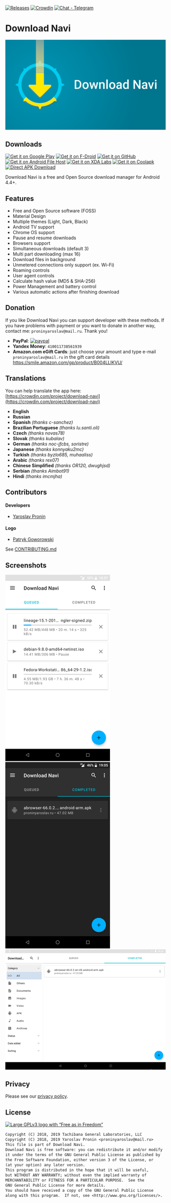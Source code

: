[![Releases](https://img.shields.io/github/downloads/TachibanaGeneralLaboratories/download-navi/total.svg)](https://github.com/TachibanaGeneralLaboratories/download-navi/releases)
[![Crowdin](https://d322cqt584bo4o.cloudfront.net/download-navi/localized.svg)](https://crowdin.com/project/download-navi)
[![Chat - Telegram](https://img.shields.io/badge/chat-Telegram-blue.svg)](https://t.me/DownloadNavi)

Download Navi
=====================

![Download Navi](fastlane/metadata/android/en-US/images/featureGraphic.png)

Downloads
---
[<img alt="Get it on Google Play" height="80" src="https://tachibanagenerallaboratories.github.io/images/badges/Google%20Play/google-play-badge.png">](https://play.google.com/store/apps/details?id=com.tachibana.downloader)
[<img alt="Get it on F-Droid" height="80" src="https://tachibanagenerallaboratories.github.io/images/badges/F-Droid/get-it-on.png">](https://f-droid.org/en/packages/com.tachibana.downloader/)
[<img alt="Get it on GitHub" height="80" src="https://tachibanagenerallaboratories.github.io/images/badges/GitHub/get-it-on-github.png">](https://github.com/TachibanaGeneralLaboratories/download-navi/releases)
[<img alt="Get it on Android File Host" height="80" src="https://tachibanagenerallaboratories.github.io/images/badges/Android%20File%20Host/android-file-host-badge.png">](https://www.androidfilehost.com/?w=files&flid=292947)
[<img alt="Get it on XDA Labs" height="80" src="https://tachibanagenerallaboratories.github.io/images/badges/XDA%20Labs/xda-labs-badge.png">](https://labs.xda-developers.com/store/app/com.tachibana.downloader)
[<img alt="Get it on Coolapk" height="80" src="https://tachibanagenerallaboratories.github.io/images/badges/Coolapk/coolapk.png">](https://coolapk.com/apk/com.tachibana.downloader)
[<img alt="Direct APK Download" height="80" src="https://tachibanagenerallaboratories.github.io/images/badges/Direct%20Download/direct-apk-download.png">](https://proninyaroslav.ru/ftp/download_navi/)

Download Navi is a free and Open Source download manager for Android 4.4+.

Features
---

 - Free and Open Source software (FOSS)
 - Material Design
 - Multiple themes (Light, Dark, Black)
 - Android TV support
 - Chrome OS support
 - Pause and resume downloads
 - Browsers support
 - Simultaneous downloads (default 3)
 - Multi part downloading (max 16)
 - Download files in background
 - Unmetered connections only support (ex. Wi-Fi)
 - Roaming controls
 - User agent controls
 - Calculate hash value (MD5 & SHA-256)
 - Power Management and battery control
 - Various automatic actions after finishing download

Donation
---

If you like Download Navi you can support developer with these methods. If you have problems with payment or you want to donate in another way, contact me: `proninyaroslav@mail.ru`. Thank you!

 - **PayPal**: [![paypal](https://www.paypalobjects.com/en_US/i/btn/btn_donateCC_LG.gif)](https://www.paypal.com/cgi-bin/webscr?cmd=_s-xclick&hosted_button_id=G62LXDZPCPFEU)
 - **Yandex Money**: `410011738561939`
 - **Amazon.com eGift Cards**: just choose your amount and type e-mail `proninyaroslav@mail.ru`
in the gift card details https://smile.amazon.com/gp/product/B004LLIKVU/

Translations
---

You can help translate the app here: [https://crowdin.com/project/download-navi](https://crowdin.com/project/download-navi) 

 - **English**
 - **Russian**
 - **Spanish** *(thanks c-sanchez)*
 - **Brazilian Portuguese** *(thanks lu.santi.oli)*
 - **Czech** *(thanks novas78)*
 - **Slovak** *(thanks kubalav)*
 - **German** *(thanks noc-jfcbs, soristre)*
 - **Japanese** *(thanks konnyaku2mc)*
 - **Turkish** *(thanks byzlo685, muhaaliss)*
 - **Arabic** *(thanks rex07)*
 - **Chinese Simplified** *(thanks OR120, dwughjsd)*
 - **Serbian** *(thanks Aimbot91)*
 - **Hindi** *(thanks imcmjha)*

Contributors
---

#### Developers

* [Yaroslav Pronin](https://github.com/proninyaroslav)

#### Logo

* [Patryk Goworowski](https://github.com/Gowsky)

See [CONTRIBUTING.md](CONTRIBUTING.md)

Screenshots
---

![phone](/art/screenshots/phone.png) ![phone dark](/art/screenshots/phone_dark.png) ![tablet](/art/screenshots/tablet.png)

Privacy
---
Please see our [privacy policy](Privacy.md).

## License
[![Large GPLv3 logo with “Free as in Freedom”](https://www.gnu.org/graphics/gplv3-with-text-136x68.png)](http://www.gnu.org/licenses/gpl-3.0.en.html)

    Copyright (C) 2018, 2019 Tachibana General Laboratories, LLC
    Copyright (C) 2018, 2019 Yaroslav Pronin <proninyaroslav@mail.ru>
    This file is part of Download Navi.
    Download Navi is free software: you can redistribute it and/or modify
    it under the terms of the GNU General Public License as published by
    the Free Software Foundation, either version 3 of the License, or
    (at your option) any later version.
    This program is distributed in the hope that it will be useful,
    but WITHOUT ANY WARRANTY; without even the implied warranty of
    MERCHANTABILITY or FITNESS FOR A PARTICULAR PURPOSE.  See the
    GNU General Public License for more details.
    You should have received a copy of the GNU General Public License
    along with this program.  If not, see <http://www.gnu.org/licenses/>.
